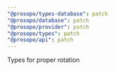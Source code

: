```yaml
---
"@prosopo/types-database": patch
"@prosopo/database": patch
"@prosopo/provider": patch
"@prosopo/types": patch
"@prosopo/api": patch
---
```


Types for proper rotation
  